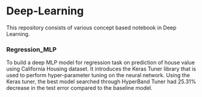 # Deep-Learning

This repository consists of various concept based notebook in Deep Learning. 

### Regression_MLP
To build a deep MLP model for regression task on prediction of house value using California Housing dataset. It introduces the Keras Tuner library
that is used to perform hyper-parameter tuning on the neural network. Using the Keras tuner, the best model searched through HyperBand Tuner had 25.31% decrease in 
the test error compared to the baseline model.
